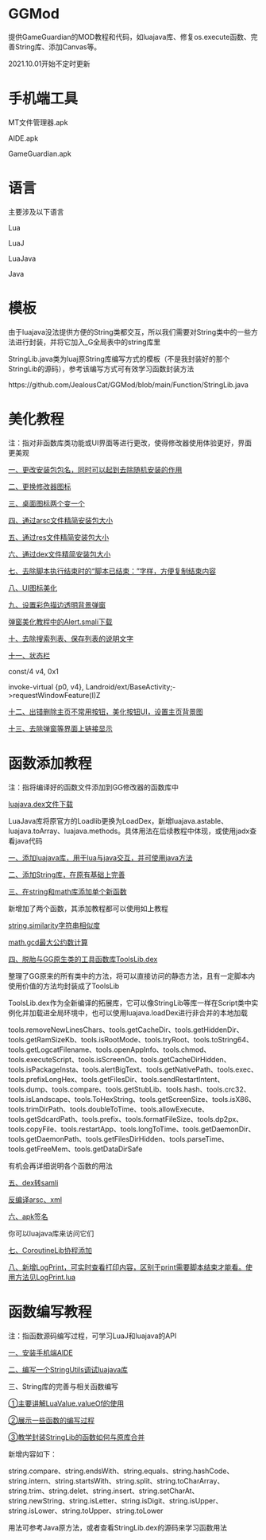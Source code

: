 # GGMod
提供GameGuardian的MOD教程和代码，如luajava库、修复os.execute函数、完善String库、添加Canvas等。

2021.10.01开始不定时更新

# 手机端工具
<p>MT文件管理器.apk</p>
<p>AIDE.apk</p>
<p>GameGuardian.apk</p>

# 语言
主要涉及以下语言
<p>Lua</p>
<p>LuaJ</p>
<p>LuaJava</p>
<p>Java</p>

# 模板
<p>由于luajava没法提供方便的String类都交互，所以我们需要对String类中的一些方法进行封装，并将它加入_G全局表中的string库里</p>
<p>StringLib.java类为luaj原String库编写方式的模板（不是我封装好的那个StringLib的源码），参考该编写方式可有效学习函数封装方法</p>
<p>https://github.com/JealousCat/GGMod/blob/main/Function/StringLib.java</p>

# 美化教程
注：指对非函数库类功能或UI界面等进行更改，使得修改器使用体验更好，界面更美观

<p><a href="https://alywp.net/35mDO4">一、更改安装包包名，同时可以起到去除随机安装的作用</a></p>
<p><a href="https://alywp.net/5bzBxRoW">二、更换修改器图标</a></p>
<p><a href="https://alywp.net/VYt9B">三、桌面图标两个变一个</a></p>
<p><a href="https://alywp.net/2i2gJg">四、通过arsc文件精简安装包大小</a></p>
<p><a href="https://alywp.net/3olKpw">五、通过res文件精简安装包大小</a></p>
<p><a href="https://alywp.net/46L2QB">六、通过dex文件精简安装包大小</a></p>
<p><a href="https://alywp.net/3FI6PT">七、去除脚本执行结束时的“脚本已结束：”字样，方便复制结束内容</a></p>
<p><a href="https://alywp.net/3mSuk5">八、UI图标美化</a></p>
<p><a href="https://alywp.net/6XmSy4">九、设置彩色描边透明背景弹窗</a></p>
<a href="https://github.com/JealousCat/GGMod/blob/main/beautify/Alert.smali">弹窗美化教程中的Alert.smali下载</a>
<p><a href="https://alywp.net/2EKe3V">十、去除搜索列表、保存列表的说明文字</a></p>
<p><a href="https://alywp.net/4BjGoS">十一、状态栏</a></p>
<p>const/4 v4, 0x1</p>
<p>invoke-virtual {p0, v4}, Landroid/ext/BaseActivity;->requestWindowFeature(I)Z</p>
<p><a href="https://alywp.net/4i8iUT">十二、出错删除主页不常用按钮，美化按钮UI，设置主页背景图</a></p>
<p><a href="https://alywp.net/2TLeyq">十三、去除弹窗等界面上链接显示</a></p>


# 函数添加教程
注：指将编译好的函数文件添加到GG修改器的函数库中
<p><a href="https://github.com/JealousCat/GGMod/blob/main/LuaJava/Luajava.dex">luajava.dex文件下载</a></p>
LuaJava库将原官方的Loadlib更换为LoadDex，新增luajava.astable、luajava.toArray、luajava.methods。具体用法在后续教程中体现，或使用jadx查看java代码
<p><a href="https://alywp.net/2KzA5a">一、添加luajava库，用于lua与java交互，并可使用java方法</a></p>
<p><a href="https://alywp.net/7I7PeA">二、添加String库，在原有基础上完善</a></p>
<p><a href="https://alywp.net/3uFJjb">三、在string和math库添加单个新函数</a></p>
新增加了两个函数，其添加教程都可以使用如上教程
<p><a href="https://github.com/JealousCat/GGMod/blob/main/Function/StringLib%24similarity.dex">string.similarity字符串相似度</a></p>
<p><a href="https://github.com/JealousCat/GGMod/blob/main/Function/MathLib%24gcd.dex">math.gcd最大公约数计算</a></p>
<p><a href="https://github.com/JealousCat/GGMod/blob/main/dex/ToolsLib.dex">四、脱胎与GG原生类的工具函数库ToolsLib.dex</a></p>
整理了GG原来的所有类中的方法，将可以直接访问的静态方法，且有一定脚本内使用价值的方法均封装成了ToolsLib
<p><a href="https://github.com/JealousCat/GGMod/blob/main/dex/ToolsLib.dex"></a>ToolsLib.dex作为全新编译的拓展库，它可以像StringLib等库一样在Script类中实例化并加载进全局环境中，也可以使用luajava.loadDex进行非合并的本地加载</p>
<p>tools.removeNewLinesChars、tools.getCacheDir、tools.getHiddenDir、tools.getRamSizeKb、tools.isRootMode、tools.tryRoot、tools.toString64、tools.getLogcatFilename、tools.openAppInfo、tools.chmod、tools.executeScript、tools.isScreenOn、tools.getCacheDirHidden、tools.isPackageInsta、tools.alertBigText、tools.getNativePath、tools.exec、tools.prefixLongHex、tools.getFilesDir、tools.sendRestartIntent、tools.dump、tools.compare、tools.getStubLib、tools.hash、tools.crc32、tools.isLandscape、tools.ToHexString、tools.getScreenSize、tools.isX86、tools.trimDirPath、tools.doubleToTime、tools.allowExecute、tools.getSdcardPath、tools.prefix、tools.formatFileSize、tools.dp2px、tools.copyFile、tools.restartApp、tools.longToTime、tools.getDaemonDir、tools.getDaemonPath、tools.getFilesDirHidden、tools.parseTime、tools.getFreeMem、tools.getDataDirSafe</p>
有机会再详细说明各个函数的用法

<p><a href="https://github.com/JealousCat/GGMod/blob/main/dex/SmaliManager.dex">五、dex转samli</a></p>
<p><a href="https://github.com/JealousCat/GGMod/blob/main/dex/res.dex">反编译arsc、xml</a></p>
<p><a href="https://github.com/JealousCat/GGMod/blob/main/dex/apksigner.dex">六、apk签名</a></p>
<p>你可以luajava库来访问它们</p>
<p><a href="https://alywp.net/1PsYLn">七、CoroutineLib协程添加</a></p>
<p><a href="https://github.com/JealousCat/GGMod/blob/main/dex/LogPrint.dex">八、新增LogPrint，可实时查看打印内容，区别于print需要脚本结束才能看。使用方法见LogPrint.lua</a></p>




# 函数编写教程
注：指函数源码编写过程，可学习LuaJ和luajava的API
<p><a href="https://alywp.net/19f22g">一、安装手机端AIDE</a></p>
<p><a href="https://alywp.net/6sngOO">二、编写一个StringUtils调试luajava库</a></p>
三、String库的完善与相关函数编写
<p><a href="https://alywp.net/4woqss">①主要讲解LuaValue.valueOf的使用</a></p>
<p><a href="https://alywp.net/6DceDH">②展示一些函数的编写过程</a></p>
<p><a href="https://alywp.net/7I7PeA">③教学封装StringLib的函数如何与原库合并</a></p>
新增内容如下：
<p></p>string.compare、string.endsWith、string.equals、string.hashCode、string.intern、string.startsWith、string.split、string.toCharArray、string.trim、string.delet、string.insert、string.setCharAt、string.newString、string.isLetter、string.isDigit、string.isUpper、string.isLower、string.toUpper、string.toLower<p></p>
用法可参考Java原方法，或者查看StringLib.dex的源码来学习函数用法


